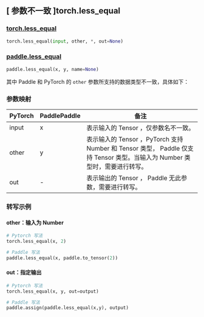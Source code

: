 ## [ 参数不一致 ]torch.less_equal

### [torch.less_equal](https://pytorch.org/docs/stable/generated/torch.less_equal.html#torch.less_equal)

```python
torch.less_equal(input, other, *, out=None)
```

### [paddle.less_equal](https://www.paddlepaddle.org.cn/documentation/docs/zh/api/paddle/less_equal_cn.html)

```python
paddle.less_equal(x, y, name=None)
```

其中 Paddle 和 PyTorch 的 `other` 参数所支持的数据类型不一致，具体如下：
### 参数映射
| PyTorch       | PaddlePaddle | 备注                                                   |
| ------------- | ------------ | ------------------------------------------------------ |
| input         | x            | 表示输入的 Tensor ，仅参数名不一致。                     |
| other         | y            | 表示输入的 Tensor ，PyTorch 支持 Number 和 Tensor 类型， Paddle 仅支持 Tensor 类型。当输入为 Number 类型时，需要进行转写。      |
| out           | -            | 表示输出的 Tensor ， Paddle 无此参数，需要进行转写。      |


### 转写示例
#### other：输入为 Number
```python
# Pytorch 写法
torch.less_equal(x, 2)

# Paddle 写法
paddle.less_equal(x, paddle.to_tensor(2))
```

#### out：指定输出
```python
# Pytorch 写法
torch.less_equal(x, y, out=output)

# Paddle 写法
paddle.assign(paddle.less_equal(x,y), output)
```
